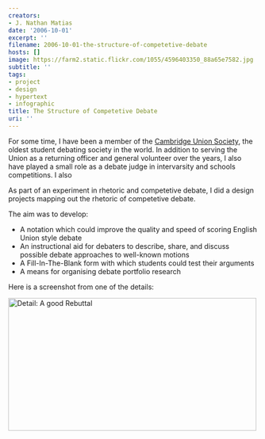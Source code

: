 ```yaml
---
creators:
- J. Nathan Matias
date: '2006-10-01'
excerpt: ''
filename: 2006-10-01-the-structure-of-competetive-debate
hosts: []
image: https://farm2.static.flickr.com/1055/4596403350_88a65e7582.jpg
subtitle: ''
tags:
- project
- design
- hypertext
- infographic
title: The Structure of Competetive Debate
uri: ''
---
```


<p>For some time, I have been a member of the <a href="http://cus.org">Cambridge Union Society</a>, the oldest student debating society in the world. In addition to serving the Union as a returning officer and general volunteer over the years, I also have played a small role as a debate judge in intervarsity and schools competitions. I also </p>
<p>As part of an experiment in rhetoric and competetive debate, I did a design projects mapping out the rhetoric of competetive debate.</p>
<p>The aim was to develop:</p>
<ul><li> A notation which could improve the quality and speed of scoring English Union style debate</li>
<li> An instructional aid for debaters to describe, share, and discuss possible debate approaches to well-known motions</li>
<li> A Fill-In-The-Blank form with which students could test their arguments</li>
<li> A means for organising debate portfolio research</li></ul>

<p>Here is a screenshot from one of the details:</p>
<a xmlns="http://www.w3.org/1999/xhtml" title="Detail: A good Rebuttal by rubberpaw, on Flickr" href="http://www.flickr.com/photos/natematias/4595786715/"><img width="500" height="268" alt="Detail: A good Rebuttal" src="https://farm2.static.flickr.com/1369/4595786715_eac5a10d70.jpg"/></a>